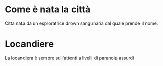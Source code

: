 # Come è nata la città
Città nata da un esploratrice drown sangunaria dal quale prende il nome.
# Locandiere 
La locandiera è sempre sull'attenti a livelli di paranoia assurdi